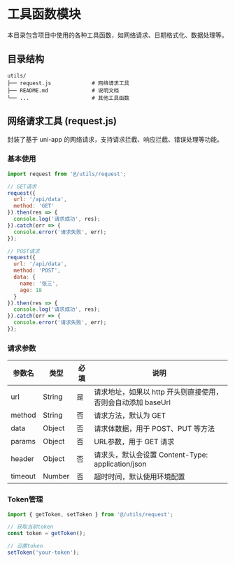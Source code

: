 # 工具函数模块

本目录包含项目中使用的各种工具函数，如网络请求、日期格式化、数据处理等。

## 目录结构

```
utils/
├── request.js             # 网络请求工具
├── README.md              # 说明文档
└── ...                    # 其他工具函数
```

## 网络请求工具 (request.js)

封装了基于 uni-app 的网络请求，支持请求拦截、响应拦截、错误处理等功能。

### 基本使用

```js
import request from '@/utils/request';

// GET请求
request({
  url: '/api/data',
  method: 'GET'
}).then(res => {
  console.log('请求成功', res);
}).catch(err => {
  console.error('请求失败', err);
});

// POST请求
request({
  url: '/api/data',
  method: 'POST',
  data: {
    name: '张三',
    age: 18
  }
}).then(res => {
  console.log('请求成功', res);
}).catch(err => {
  console.error('请求失败', err);
});
```

### 请求参数

| 参数名 | 类型 | 必填 | 说明 |
| --- | --- | --- | --- |
| url | String | 是 | 请求地址，如果以 http 开头则直接使用，否则会自动添加 baseUrl |
| method | String | 否 | 请求方法，默认为 GET |
| data | Object | 否 | 请求体数据，用于 POST、PUT 等方法 |
| params | Object | 否 | URL参数，用于 GET 请求 |
| header | Object | 否 | 请求头，默认会设置 Content-Type: application/json |
| timeout | Number | 否 | 超时时间，默认使用环境配置 |

### Token管理

```js
import { getToken, setToken } from '@/utils/request';

// 获取当前token
const token = getToken();

// 设置token
setToken('your-token');
``` 